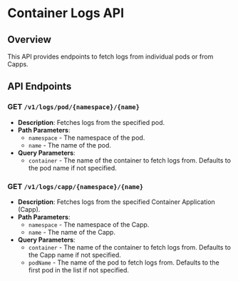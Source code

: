 # Container Logs API

## Overview
This API provides endpoints to fetch logs from individual pods or from Capps.

## API Endpoints

### GET `/v1/logs/pod/{namespace}/{name}`
  - **Description**: Fetches logs from the specified pod.
  - **Path Parameters**:
    - `namespace` - The namespace of the pod.
    - `name` - The name of the pod.
  - **Query Parameters**:
    - `container` - The name of the container to fetch logs from. Defaults to the pod name if not specified.

### GET `/v1/logs/capp/{namespace}/{name}`
  - **Description**: Fetches logs from the specified Container Application (Capp).
  - **Path Parameters**:
    - `namespace` - The namespace of the Capp.
    - `name` - The name of the Capp.
  - **Query Parameters**:
    - `container` - The name of the container to fetch logs from. Defaults to the Capp name if not specified.
    - `podName` - The name of the pod to fetch logs from. Defaults to the first pod in the list if not specified.